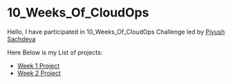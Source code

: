 # 10_Weeks_Of_CloudOps

Hello, I have participated in 10_Weeks_Of_CloudOps Challenge led by [Piyush Sachdeva](https://www.linkedin.com/in/piyush-sachdeva)

Here Below is my List of projects: 

- [Week 1 Project](https://github.com/thakurnishu/10_Weeks_Of_CloudOps/tree/week1)
- [Week 2 Project](https://github.com/thakurnishu/10_Weeks_Of_CloudOps/tree/week2)
